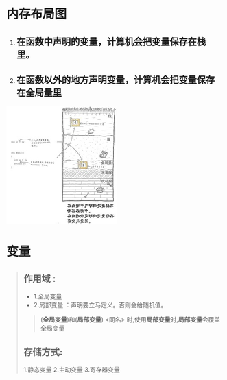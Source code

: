 # 

# 内存布局图

 1. ## 在函数中声明的**变量**，计算机会把**变量**保存在栈里。

 2. ## 在函数以外的地方声明**变量**，计算机会把**变量**保存在全局量里

![内存图](../../_picture/Memory.png)

# 变量

> ## 作用域 :
>
> 	- 1.全局变量
> 	- 2.局部变量 ：声明要立马定义。否则会给随机值。
>
> > (**全局变量**)和(**局部变量**)	<同名>	时,使用**局部变量**时,**局部变量**会覆盖全局变量
>
> 
>
> ## 存储方式:
>
> 1.静态变量		2.主动变量		3.寄存器变量




